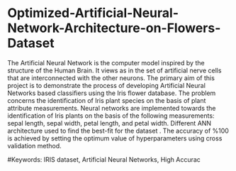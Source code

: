 # Optimized-Artificial-Neural-Network-Architecture-on-Flowers-Dataset

 The Artificial Neural Network is the computer model inspired by the
structure of the Human Brain. It views as in the set of artificial nerve cells that are
interconnected with the other neurons. The primary aim of this project is to
demonstrate the process of developing Artificial Neural Networks based classifiers
using the Iris flower database. The problem concerns the identification of Iris plant
species on the basis of plant attribute measurements. Neural networks are
implemented towards the identification of Iris plants on the basis of the following
measurements: sepal length, sepal width, petal length, and petal width. Different ANN architecture used to find the best-fit for the dataset . The
accuracy of %100 is achieved by setting the optimum value of hyperparameters using cross validation method.

#Keywords:
IRIS dataset, Artificial Neural Networks, High Accurac
